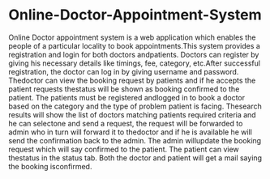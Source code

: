 # Online-Doctor-Appointment-System

Online Doctor appointment system is a web application which enables the people of a particular locality to book appointments.This system provides a registration and login for both doctors andpatients. Doctors can register by giving his necessary details like timings, fee, category, etc.After successful registration, the doctor can log in by giving username and password. Thedoctor can view the booking request by patients and if he accepts the patient requests thestatus will be shown as booking confirmed to the patient. The patients must be registered andlogged in to book a doctor based on the category and the type of problem patient is facing. Thesearch results will show the list of doctors matching patients required criteria and he can selectone and send a request, the request will be forwarded to admin who in turn will forward it to thedoctor and if he is available he will send the confirmation ​back to the admin. The admin willupdate the booking request which will say confirmed to the patient. The patient can view thestatus in the status tab. Both the doctor and patient will get a mail saying the booking isconfirmed.
